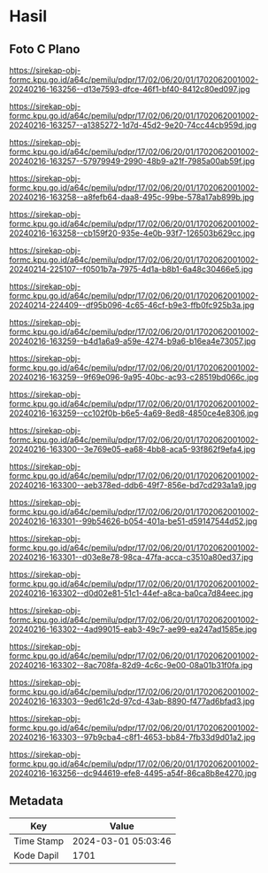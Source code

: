# Hasil

## Foto C Plano

https://sirekap-obj-formc.kpu.go.id/a64c/pemilu/pdpr/17/02/06/20/01/1702062001002-20240216-163256--d13e7593-dfce-46f1-bf40-8412c80ed097.jpg

https://sirekap-obj-formc.kpu.go.id/a64c/pemilu/pdpr/17/02/06/20/01/1702062001002-20240216-163257--a1385272-1d7d-45d2-9e20-74cc44cb959d.jpg

https://sirekap-obj-formc.kpu.go.id/a64c/pemilu/pdpr/17/02/06/20/01/1702062001002-20240216-163257--57979949-2990-48b9-a21f-7985a00ab59f.jpg

https://sirekap-obj-formc.kpu.go.id/a64c/pemilu/pdpr/17/02/06/20/01/1702062001002-20240216-163258--a8fefb64-daa8-495c-99be-578a17ab899b.jpg

https://sirekap-obj-formc.kpu.go.id/a64c/pemilu/pdpr/17/02/06/20/01/1702062001002-20240216-163258--cb159f20-935e-4e0b-93f7-126503b629cc.jpg

https://sirekap-obj-formc.kpu.go.id/a64c/pemilu/pdpr/17/02/06/20/01/1702062001002-20240214-225107--f0501b7a-7975-4d1a-b8b1-6a48c30466e5.jpg

https://sirekap-obj-formc.kpu.go.id/a64c/pemilu/pdpr/17/02/06/20/01/1702062001002-20240214-224409--df95b096-4c65-46cf-b9e3-ffb0fc925b3a.jpg

https://sirekap-obj-formc.kpu.go.id/a64c/pemilu/pdpr/17/02/06/20/01/1702062001002-20240216-163259--b4d1a6a9-a59e-4274-b9a6-b16ea4e73057.jpg

https://sirekap-obj-formc.kpu.go.id/a64c/pemilu/pdpr/17/02/06/20/01/1702062001002-20240216-163259--9f69e096-9a95-40bc-ac93-c28519bd066c.jpg

https://sirekap-obj-formc.kpu.go.id/a64c/pemilu/pdpr/17/02/06/20/01/1702062001002-20240216-163259--cc102f0b-b6e5-4a69-8ed8-4850ce4e8306.jpg

https://sirekap-obj-formc.kpu.go.id/a64c/pemilu/pdpr/17/02/06/20/01/1702062001002-20240216-163300--3e769e05-ea68-4bb8-aca5-93f862f9efa4.jpg

https://sirekap-obj-formc.kpu.go.id/a64c/pemilu/pdpr/17/02/06/20/01/1702062001002-20240216-163300--aeb378ed-ddb6-49f7-856e-bd7cd293a1a9.jpg

https://sirekap-obj-formc.kpu.go.id/a64c/pemilu/pdpr/17/02/06/20/01/1702062001002-20240216-163301--99b54626-b054-401a-be51-d59147544d52.jpg

https://sirekap-obj-formc.kpu.go.id/a64c/pemilu/pdpr/17/02/06/20/01/1702062001002-20240216-163301--d03e8e78-98ca-47fa-acca-c3510a80ed37.jpg

https://sirekap-obj-formc.kpu.go.id/a64c/pemilu/pdpr/17/02/06/20/01/1702062001002-20240216-163302--d0d02e81-51c1-44ef-a8ca-ba0ca7d84eec.jpg

https://sirekap-obj-formc.kpu.go.id/a64c/pemilu/pdpr/17/02/06/20/01/1702062001002-20240216-163302--4ad99015-eab3-49c7-ae99-ea247ad1585e.jpg

https://sirekap-obj-formc.kpu.go.id/a64c/pemilu/pdpr/17/02/06/20/01/1702062001002-20240216-163302--8ac708fa-82d9-4c6c-9e00-08a01b31f0fa.jpg

https://sirekap-obj-formc.kpu.go.id/a64c/pemilu/pdpr/17/02/06/20/01/1702062001002-20240216-163303--9ed61c2d-97cd-43ab-8890-f477ad6bfad3.jpg

https://sirekap-obj-formc.kpu.go.id/a64c/pemilu/pdpr/17/02/06/20/01/1702062001002-20240216-163303--97b9cba4-c8f1-4653-bb84-7fb33d9d01a2.jpg

https://sirekap-obj-formc.kpu.go.id/a64c/pemilu/pdpr/17/02/06/20/01/1702062001002-20240216-163256--dc944619-efe8-4495-a54f-86ca8b8e4270.jpg


## Metadata

| Key        | Value               |
| ---------- | ------------------- |
| Time Stamp | 2024-03-01 05:03:46 |
| Kode Dapil | 1701                |




